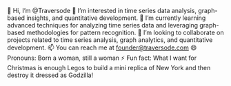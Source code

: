 👋 Hi, I’m @Traversode
👀 I’m interested in time series data analysis, graph-based insights, and quantitative development.
🌱 I’m currently learning advanced techniques for analyzing time series data and leveraging graph-based methodologies for pattern recognition.
💞️ I’m looking to collaborate on projects related to time series analysis, graph analytics, and quantitative development.
📫 You can reach me at founder@traversode.com
😄 Pronouns: Born a woman, still a woman
⚡ Fun fact: What I want for Christmas is enough Legos to build a mini replica of New York and then destroy it dressed as Godzilla!

<!---
Traversode/Traversode is a ✨ special ✨ repository because its `README.md` (this file) appears on your GitHub profile.
You can click the Preview link to take a look at your changes.
--->

